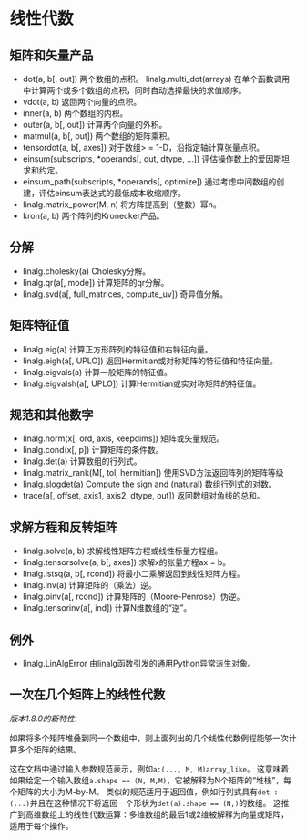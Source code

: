 # 线性代数

## 矩阵和矢量产品

- dot(a, b[, out])	两个数组的点积。
linalg.multi_dot(arrays)	在单个函数调用中计算两个或多个数组的点积，同时自动选择最快的求值顺序。
- vdot(a, b)	返回两个向量的点积。
- inner(a, b)	两个数组的内积。
- outer(a, b[, out])	计算两个向量的外积。
- matmul(a, b[, out])	两个数组的矩阵乘积。
- tensordot(a, b[, axes])	对于数组> = 1-D，沿指定轴计算张量点积。
- einsum(subscripts, *operands[, out, dtype, …])	评估操作数上的爱因斯坦求和约定。
- einsum_path(subscripts, *operands[, optimize])	通过考虑中间数组的创建，评估einsum表达式的最低成本收缩顺序。
- linalg.matrix_power(M, n)	将方阵提高到（整数）幂n。
- kron(a, b)	两个阵列的Kronecker产品。

## 分解

- linalg.cholesky(a)	Cholesky分解。
- linalg.qr(a[, mode])	计算矩阵的qr分解。
- linalg.svd(a[, full_matrices, compute_uv])	奇异值分解。

## 矩阵特征值

- linalg.eig(a)	计算正方形阵列的特征值和右特征向量。
- linalg.eigh(a[, UPLO])	返回Hermitian或对称矩阵的特征值和特征向量。
- linalg.eigvals(a)	计算一般矩阵的特征值。
- linalg.eigvalsh(a[, UPLO])	计算Hermitian或实对称矩阵的特征值。

## 规范和其他数字

- linalg.norm(x[, ord, axis, keepdims])	矩阵或矢量规范。
- linalg.cond(x[, p])	计算矩阵的条件数。
- linalg.det(a)	计算数组的行列式。
- linalg.matrix_rank(M[, tol, hermitian])	使用SVD方法返回阵列的矩阵等级
- linalg.slogdet(a)	Compute the sign and (natural) 数组行列式的对数。
- trace(a[, offset, axis1, axis2, dtype, out])	返回数组对角线的总和。

## 求解方程和反转矩阵

- linalg.solve(a, b)	求解线性矩阵方程或线性标量方程组。
- linalg.tensorsolve(a, b[, axes])	求解x的张量方程ax = b。
- linalg.lstsq(a, b[, rcond])	将最小二乘解返回到线性矩阵方程。
- linalg.inv(a)	计算矩阵的（乘法）逆。
- linalg.pinv(a[, rcond])	计算矩阵的（Moore-Penrose）伪逆。
- linalg.tensorinv(a[, ind])	计算N维数组的“逆”。

## 例外

- linalg.LinAlgError	由linalg函数引发的通用Python异常派生对象。

## 一次在几个矩阵上的线性代数

*版本1.8.0的新特性*.

如果将多个矩阵堆叠到同一个数组中，则上面列出的几个线性代数例程能够一次计算多个矩阵的结果。

这在文档中通过输入参数规范表示，例如``a:(..., M, M)array_like``。 这意味着如果给定一个输入数组``a.shape == (N, M,M)``，它被解释为N个矩阵的“堆栈”，每个矩阵的大小为M-by-M。 类似的规范适用于返回值，例如行列式具有``det : (...)``并且在这种情况下将返回一个形状为``det(a).shape == (N,)``的数组。 这推广到高维数组上的线性代数运算：多维数组的最后1或2维被解释为向量或矩阵，适用于每个操作。